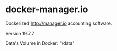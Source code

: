 # docker-manager.io

Dockerized http://manager.io accounting software.

Version 19.7.7

Data's Volume in Docker: "/data"
